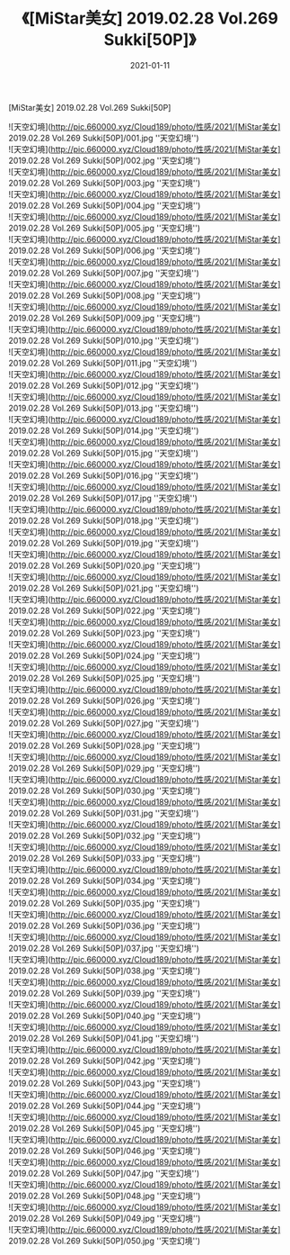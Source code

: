 ﻿---
layout: post
title:  《[MiStar美女] 2019.02.28 Vol.269 Sukki[50P]》
date:   2021-01-11
img: http://pic.660000.xyz/Cloud189/photo/性感/2021/[MiStar美女] 2019.02.28 Vol.269 Sukki[50P]/000.jpg
categories: [美女, 性感, 泳衣]
---

[MiStar美女] 2019.02.28 Vol.269 Sukki[50P]



![天空幻境](http://pic.660000.xyz/Cloud189/photo/性感/2021/[MiStar美女] 2019.02.28 Vol.269 Sukki[50P]/001.jpg ''天空幻境'') <br>
![天空幻境](http://pic.660000.xyz/Cloud189/photo/性感/2021/[MiStar美女] 2019.02.28 Vol.269 Sukki[50P]/002.jpg ''天空幻境'') <br>
![天空幻境](http://pic.660000.xyz/Cloud189/photo/性感/2021/[MiStar美女] 2019.02.28 Vol.269 Sukki[50P]/003.jpg ''天空幻境'') <br>
![天空幻境](http://pic.660000.xyz/Cloud189/photo/性感/2021/[MiStar美女] 2019.02.28 Vol.269 Sukki[50P]/004.jpg ''天空幻境'') <br>
![天空幻境](http://pic.660000.xyz/Cloud189/photo/性感/2021/[MiStar美女] 2019.02.28 Vol.269 Sukki[50P]/005.jpg ''天空幻境'') <br>
![天空幻境](http://pic.660000.xyz/Cloud189/photo/性感/2021/[MiStar美女] 2019.02.28 Vol.269 Sukki[50P]/006.jpg ''天空幻境'') <br>
![天空幻境](http://pic.660000.xyz/Cloud189/photo/性感/2021/[MiStar美女] 2019.02.28 Vol.269 Sukki[50P]/007.jpg ''天空幻境'') <br>
![天空幻境](http://pic.660000.xyz/Cloud189/photo/性感/2021/[MiStar美女] 2019.02.28 Vol.269 Sukki[50P]/008.jpg ''天空幻境'') <br>
![天空幻境](http://pic.660000.xyz/Cloud189/photo/性感/2021/[MiStar美女] 2019.02.28 Vol.269 Sukki[50P]/009.jpg ''天空幻境'') <br>
![天空幻境](http://pic.660000.xyz/Cloud189/photo/性感/2021/[MiStar美女] 2019.02.28 Vol.269 Sukki[50P]/010.jpg ''天空幻境'') <br>
![天空幻境](http://pic.660000.xyz/Cloud189/photo/性感/2021/[MiStar美女] 2019.02.28 Vol.269 Sukki[50P]/011.jpg ''天空幻境'') <br>
![天空幻境](http://pic.660000.xyz/Cloud189/photo/性感/2021/[MiStar美女] 2019.02.28 Vol.269 Sukki[50P]/012.jpg ''天空幻境'') <br>
![天空幻境](http://pic.660000.xyz/Cloud189/photo/性感/2021/[MiStar美女] 2019.02.28 Vol.269 Sukki[50P]/013.jpg ''天空幻境'') <br>
![天空幻境](http://pic.660000.xyz/Cloud189/photo/性感/2021/[MiStar美女] 2019.02.28 Vol.269 Sukki[50P]/014.jpg ''天空幻境'') <br>
![天空幻境](http://pic.660000.xyz/Cloud189/photo/性感/2021/[MiStar美女] 2019.02.28 Vol.269 Sukki[50P]/015.jpg ''天空幻境'') <br>
![天空幻境](http://pic.660000.xyz/Cloud189/photo/性感/2021/[MiStar美女] 2019.02.28 Vol.269 Sukki[50P]/016.jpg ''天空幻境'') <br>
![天空幻境](http://pic.660000.xyz/Cloud189/photo/性感/2021/[MiStar美女] 2019.02.28 Vol.269 Sukki[50P]/017.jpg ''天空幻境'') <br>
![天空幻境](http://pic.660000.xyz/Cloud189/photo/性感/2021/[MiStar美女] 2019.02.28 Vol.269 Sukki[50P]/018.jpg ''天空幻境'') <br>
![天空幻境](http://pic.660000.xyz/Cloud189/photo/性感/2021/[MiStar美女] 2019.02.28 Vol.269 Sukki[50P]/019.jpg ''天空幻境'') <br>
![天空幻境](http://pic.660000.xyz/Cloud189/photo/性感/2021/[MiStar美女] 2019.02.28 Vol.269 Sukki[50P]/020.jpg ''天空幻境'') <br>
![天空幻境](http://pic.660000.xyz/Cloud189/photo/性感/2021/[MiStar美女] 2019.02.28 Vol.269 Sukki[50P]/021.jpg ''天空幻境'') <br>
![天空幻境](http://pic.660000.xyz/Cloud189/photo/性感/2021/[MiStar美女] 2019.02.28 Vol.269 Sukki[50P]/022.jpg ''天空幻境'') <br>
![天空幻境](http://pic.660000.xyz/Cloud189/photo/性感/2021/[MiStar美女] 2019.02.28 Vol.269 Sukki[50P]/023.jpg ''天空幻境'') <br>
![天空幻境](http://pic.660000.xyz/Cloud189/photo/性感/2021/[MiStar美女] 2019.02.28 Vol.269 Sukki[50P]/024.jpg ''天空幻境'') <br>
![天空幻境](http://pic.660000.xyz/Cloud189/photo/性感/2021/[MiStar美女] 2019.02.28 Vol.269 Sukki[50P]/025.jpg ''天空幻境'') <br>
![天空幻境](http://pic.660000.xyz/Cloud189/photo/性感/2021/[MiStar美女] 2019.02.28 Vol.269 Sukki[50P]/026.jpg ''天空幻境'') <br>
![天空幻境](http://pic.660000.xyz/Cloud189/photo/性感/2021/[MiStar美女] 2019.02.28 Vol.269 Sukki[50P]/027.jpg ''天空幻境'') <br>
![天空幻境](http://pic.660000.xyz/Cloud189/photo/性感/2021/[MiStar美女] 2019.02.28 Vol.269 Sukki[50P]/028.jpg ''天空幻境'') <br>
![天空幻境](http://pic.660000.xyz/Cloud189/photo/性感/2021/[MiStar美女] 2019.02.28 Vol.269 Sukki[50P]/029.jpg ''天空幻境'') <br>
![天空幻境](http://pic.660000.xyz/Cloud189/photo/性感/2021/[MiStar美女] 2019.02.28 Vol.269 Sukki[50P]/030.jpg ''天空幻境'') <br>
![天空幻境](http://pic.660000.xyz/Cloud189/photo/性感/2021/[MiStar美女] 2019.02.28 Vol.269 Sukki[50P]/031.jpg ''天空幻境'') <br>
![天空幻境](http://pic.660000.xyz/Cloud189/photo/性感/2021/[MiStar美女] 2019.02.28 Vol.269 Sukki[50P]/032.jpg ''天空幻境'') <br>
![天空幻境](http://pic.660000.xyz/Cloud189/photo/性感/2021/[MiStar美女] 2019.02.28 Vol.269 Sukki[50P]/033.jpg ''天空幻境'') <br>
![天空幻境](http://pic.660000.xyz/Cloud189/photo/性感/2021/[MiStar美女] 2019.02.28 Vol.269 Sukki[50P]/034.jpg ''天空幻境'') <br>
![天空幻境](http://pic.660000.xyz/Cloud189/photo/性感/2021/[MiStar美女] 2019.02.28 Vol.269 Sukki[50P]/035.jpg ''天空幻境'') <br>
![天空幻境](http://pic.660000.xyz/Cloud189/photo/性感/2021/[MiStar美女] 2019.02.28 Vol.269 Sukki[50P]/036.jpg ''天空幻境'') <br>
![天空幻境](http://pic.660000.xyz/Cloud189/photo/性感/2021/[MiStar美女] 2019.02.28 Vol.269 Sukki[50P]/037.jpg ''天空幻境'') <br>
![天空幻境](http://pic.660000.xyz/Cloud189/photo/性感/2021/[MiStar美女] 2019.02.28 Vol.269 Sukki[50P]/038.jpg ''天空幻境'') <br>
![天空幻境](http://pic.660000.xyz/Cloud189/photo/性感/2021/[MiStar美女] 2019.02.28 Vol.269 Sukki[50P]/039.jpg ''天空幻境'') <br>
![天空幻境](http://pic.660000.xyz/Cloud189/photo/性感/2021/[MiStar美女] 2019.02.28 Vol.269 Sukki[50P]/040.jpg ''天空幻境'') <br>
![天空幻境](http://pic.660000.xyz/Cloud189/photo/性感/2021/[MiStar美女] 2019.02.28 Vol.269 Sukki[50P]/041.jpg ''天空幻境'') <br>
![天空幻境](http://pic.660000.xyz/Cloud189/photo/性感/2021/[MiStar美女] 2019.02.28 Vol.269 Sukki[50P]/042.jpg ''天空幻境'') <br>
![天空幻境](http://pic.660000.xyz/Cloud189/photo/性感/2021/[MiStar美女] 2019.02.28 Vol.269 Sukki[50P]/043.jpg ''天空幻境'') <br>
![天空幻境](http://pic.660000.xyz/Cloud189/photo/性感/2021/[MiStar美女] 2019.02.28 Vol.269 Sukki[50P]/044.jpg ''天空幻境'') <br>
![天空幻境](http://pic.660000.xyz/Cloud189/photo/性感/2021/[MiStar美女] 2019.02.28 Vol.269 Sukki[50P]/045.jpg ''天空幻境'') <br>
![天空幻境](http://pic.660000.xyz/Cloud189/photo/性感/2021/[MiStar美女] 2019.02.28 Vol.269 Sukki[50P]/046.jpg ''天空幻境'') <br>
![天空幻境](http://pic.660000.xyz/Cloud189/photo/性感/2021/[MiStar美女] 2019.02.28 Vol.269 Sukki[50P]/047.jpg ''天空幻境'') <br>
![天空幻境](http://pic.660000.xyz/Cloud189/photo/性感/2021/[MiStar美女] 2019.02.28 Vol.269 Sukki[50P]/048.jpg ''天空幻境'') <br>
![天空幻境](http://pic.660000.xyz/Cloud189/photo/性感/2021/[MiStar美女] 2019.02.28 Vol.269 Sukki[50P]/049.jpg ''天空幻境'') <br>
![天空幻境](http://pic.660000.xyz/Cloud189/photo/性感/2021/[MiStar美女] 2019.02.28 Vol.269 Sukki[50P]/050.jpg ''天空幻境'') <br>